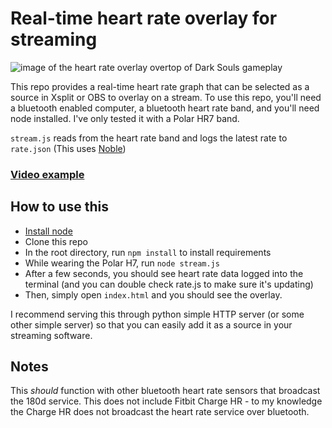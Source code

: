 # Real-time heart rate overlay for streaming

![image of the heart rate overlay overtop of Dark Souls gameplay](http://imgur.com/8iWZlu3.jpg)

This repo provides a real-time heart rate graph that can be selected as a source in Xsplit or OBS to overlay on a stream.
To use this repo, you'll need a bluetooth enabled computer, a bluetooth heart rate band, and you'll need node installed.
I've only tested it with a Polar HR7 band.

`stream.js` reads from the heart rate band and logs the latest rate to `rate.json` (This uses [Noble](https://github.com/sandeepmistry/noble))

### [Video example](https://www.youtube.com/watch?v=NVHmCxytuLY&feature=youtu.be)

## How to use this

- [Install node](https://nodejs.org/en/download/)
- Clone this repo
- In the root directory, run `npm install` to install requirements
- While wearing the Polar H7, run `node stream.js`
- After a few seconds, you should see heart rate data logged into the terminal (and you can double check rate.js to make sure it's updating)
- Then, simply open `index.html` and you should see the overlay.

I recommend serving this through python simple HTTP server (or some other simple server) so that you can easily add it as a source in your streaming software.

## Notes
This _should_ function with other bluetooth heart rate sensors that broadcast the 180d service.
This does not include Fitbit Charge HR - to my knowledge the Charge HR does not broadcast the
heart rate service over bluetooth.
